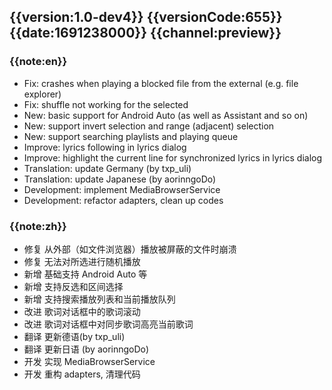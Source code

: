 ## {{version:1.0-dev4}} {{versionCode:655}} {{date:1691238000}} {{channel:preview}}

### {{note:en}}
- Fix: crashes when playing a blocked file from the external (e.g. file explorer)
- Fix: shuffle not working for the selected
- New: basic support for Android Auto (as well as Assistant and so on)
- New: support invert selection and range (adjacent) selection
- New: support searching playlists and playing queue
- Improve: lyrics following in lyrics dialog
- Improve: highlight the current line for synchronized lyrics in lyrics dialog
- Translation: update Germany (by txp_uli)
- Translation: update Japanese (by aorinngoDo)
- Development: implement MediaBrowserService
- Development: refactor adapters, clean up codes


### {{note:zh}}
- 修复 从外部（如文件浏览器）播放被屏蔽的文件时崩溃
- 修复 无法对所选进行随机播放
- 新增 基础支持 Android Auto 等
- 新增 支持反选和区间选择 
- 新增 支持搜索播放列表和当前播放队列
- 改进 歌词对话框中的歌词滚动
- 改进 歌词对话框中对同步歌词高亮当前歌词
- 翻译 更新德语(by txp_uli)
- 翻译 更新日语 (by aorinngoDo)
- 开发 实现 MediaBrowserService
- 开发 重构 adapters, 清理代码